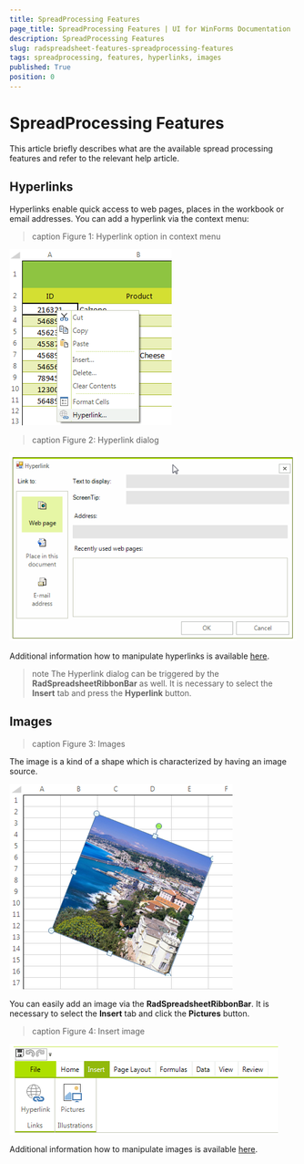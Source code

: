 ```yaml
---
title: SpreadProcessing Features
page_title: SpreadProcessing Features | UI for WinForms Documentation
description: SpreadProcessing Features
slug: radspreadsheet-features-spreadprocessing-features
tags: spreadprocessing, features, hyperlinks, images
published: True
position: 0
---
```


# SpreadProcessing Features

This article briefly describes what are the available spread processing features and refer to the relevant help article.

## Hyperlinks

Hyperlinks enable quick access to web pages, places in the workbook or email addresses. You can add a hyperlink via the context menu:

>caption Figure 1: Hyperlink option in context menu

![radspreadsheet-features-spreadprocessing-features 001](images/radspreadsheet-features-spreadprocessing-features001.png) 

>caption Figure 2: Hyperlink dialog

![radspreadsheet-features-spreadprocessing-features 002](images/radspreadsheet-features-spreadprocessing-features002.gif) 

Additional information how to manipulate hyperlinks is available [here](https://docs.telerik.com/devtools/document-processing/libraries/radspreadprocessing/features/hyperlink). 

>note The Hyperlink dialog can be triggered by the **RadSpreadsheetRibbonBar** as well. It is necessary to select the **Insert** tab and press the **Hyperlink** button.

## Images

>caption Figure 3: Images

The image is a kind of a shape which is characterized by having an image source.

![radspreadsheet-features-spreadprocessing-features 003](images/radspreadsheet-features-spreadprocessing-features003.png) 

You can easily add an image via the **RadSpreadsheetRibbonBar**. It is necessary to select the **Insert** tab and click the **Pictures** button.

>caption Figure 4: Insert image

![radspreadsheet-features-spreadprocessing-features 004](images/radspreadsheet-features-spreadprocessing-features004.png) 


Additional information how to manipulate images is available [here](https://docs.telerik.com/devtools/document-processing/libraries/radspreadprocessing/features/shapes-and-images). 